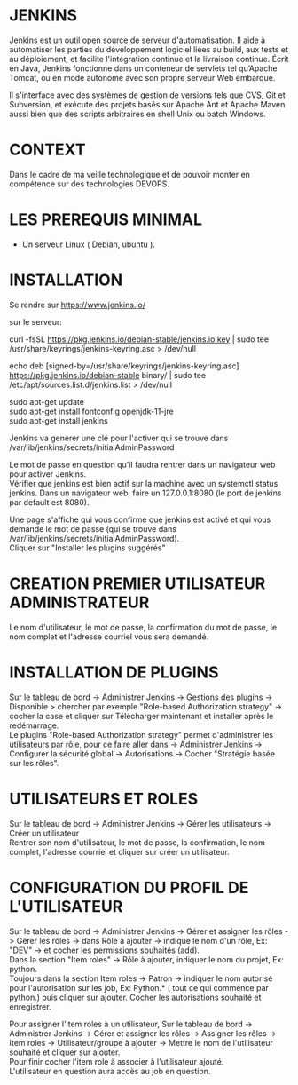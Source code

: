 

# JENKINS

Jenkins est un outil open source de serveur d'automatisation. Il aide à automatiser les parties du développement logiciel liées au build, aux tests et au déploiement, et facilite l'intégration continue et la livraison continue. Écrit en Java, Jenkins fonctionne dans un conteneur de servlets tel qu’Apache Tomcat, ou en mode autonome avec son propre serveur Web embarqué.

Il s'interface avec des systèmes de gestion de versions tels que CVS, Git et Subversion, et exécute des projets basés sur Apache Ant et Apache Maven aussi bien que des scripts arbitraires en shell Unix ou batch Windows.

# CONTEXT

Dans le cadre de ma veille technologique et de pouvoir monter en compétence sur des technologies DEVOPS.

# LES PREREQUIS MINIMAL

  * Un serveur Linux ( Debian, ubuntu ).
  
  

# INSTALLATION 

Se rendre sur https://www.jenkins.io/ 

sur le serveur: 

 curl -fsSL https://pkg.jenkins.io/debian-stable/jenkins.io.key | sudo tee \
    /usr/share/keyrings/jenkins-keyring.asc > /dev/null
    
echo deb [signed-by=/usr/share/keyrings/jenkins-keyring.asc] \
    https://pkg.jenkins.io/debian-stable binary/ | sudo tee \
    /etc/apt/sources.list.d/jenkins.list > /dev/null
    
    
  sudo apt-get update  
  sudo apt-get install fontconfig openjdk-11-jre  
  sudo apt-get install jenkins  
  
  Jenkins va generer une clé pour l'activer qui se trouve dans  
  /var/lib/jenkins/secrets/initialAdminPassword
  
  Le mot de passe en question qu'il faudra rentrer dans un navigateur web pour activer Jenkins.  
  Vérifier que jenkins est bien actif sur la machine avec un systemctl status jenkins.
  Dans un navigateur web, faire un 127.0.0.1:8080 (le port de jenkins par default est 8080).  
  
  Une page s'affiche qui vous confirme que jenkins est activé et qui vous demande le mot de passe (qui se trouve dans  /var/lib/jenkins/secrets/initialAdminPassword).  
  Cliquer sur "Installer les plugins suggérés"  
  
  # CREATION PREMIER UTILISATEUR ADMINISTRATEUR  
  Le nom d'utilisateur, le mot de passe, la confirmation du mot de passe, le nom complet et l'adresse courriel vous sera demandé.
  
  # INSTALLATION DE PLUGINS
  
  Sur le tableau de bord -> Administrer Jenkins -> Gestions des plugins -> Disponible > chercher par exemple "Role-based Authorization strategy" -> cocher la case et cliquer sur Télécharger maintenant et installer après le redémarrage.  
  Le plugins "Role-based Authorization strategy" permet d'administrer les utilisateurs par rôle, pour ce faire aller dans -> Administrer Jenkins -> Configurer la sécurité global -> Autorisations -> Cocher "Stratégie basée sur les rôles". 
 
  # UTILISATEURS ET ROLES
  
  Sur le tableau de bord -> Administrer Jenkins -> Gérer les utilisateurs -> Créer un utilisateur  
  Rentrer son nom d'utilisateur, le mot de passe, la confirmation, le nom complet, l'adresse courriel et cliquer sur créer un utilisateur.
  
  # CONFIGURATION DU PROFIL DE L'UTILISATEUR  
  Sur le tableau de bord -> Administrer Jenkins -> Gérer et assigner les rôles -> Gérer les rôles -> dans Rôle à ajouter -> indique le nom d'un rôle, Ex: "DEV" -> et cocher les permissions souhaités (add).  
  Dans la section "Item roles" -> Rôle à ajouter, indiquer le nom du projet, Ex: python.  
  Toujours dans la section Item roles -> Patron -> indiquer le nom autorisé pour l'autorisation sur les job, Ex: Python.* ( tout ce qui commence par python.) puis cliquer sur ajouter. Cocher les autorisations souhaité et enregistrer.  
  
  Pour assigner l'item roles à un utilisateur,  Sur le tableau de bord -> Administrer Jenkins -> Gérer et assigner les rôles -> Assigner les rôles -> Item roles -> Utilisateur/groupe à ajouter -> Mettre le nom de l'utilisateur souhaité et cliquer sur ajouter.  
  Pour finir cocher l'item role à associer à l'utilisateur ajouté.  
  L'utilisateur en question aura accès au job en question.

